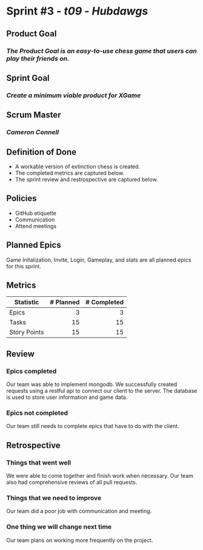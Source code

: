 # Sprint #3 - *t09* - *Hubdawgs*

## Product Goal

### *The Product Goal is an easy-to-use chess game that users can play their friends on.*

## Sprint Goal

### *Create a minimum viable product for XGame*

## Scrum Master

### *Cameron Connell*

## Definition of Done

* A workable version of extinction chess is created.
* The completed metrics are captured below.
* The sprint review and restrospective are captured below.

## Policies

* GitHub etiquette
* Communication
* Attend meetings

## Planned Epics
Game Initalization, Invite, Login, Gameplay, and stats are all planned epics for this sprint.

## Metrics

| Statistic | # Planned | # Completed |
| --- | ---: | ---: |
| Epics | 3 | 3 |
| Tasks | 15 | 15 | 
| Story Points | 15 | 15 | 

## Review

### Epics completed
Our team was able to implement mongodb. We successfully created requests using a restful api to connect our client to the server. The database is used to store user information and game data.

### Epics not completed
Our team still needs to complete epics that have to do with the client.

## Retrospective

### Things that went well
We were able to come together and finish work when necessary. Our team also had comprehensive reviews of all pull requests.

### Things that we need to improve
Our team did a poor job with communication and meeting. 

### One thing we will change next time
Our team plans on working more frequently on the project.
